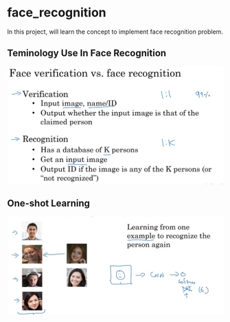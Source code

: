 # face_recognition
In this project, will learn the concept to implement face recognition problem.

## Teminology Use In Face Recognition

![image](images/1.png)

## One-shot Learning 

![image](images/2.png)